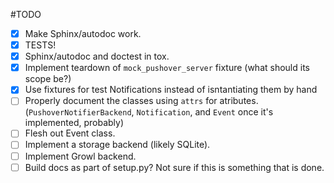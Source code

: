 #TODO

- [x] Make Sphinx/autodoc work.
- [x] TESTS!
- [x] Sphinx/autodoc and doctest in tox.
- [x] Implement teardown of `mock_pushover_server` fixture (what should its scope be?)
- [x] Use fixtures for test Notifications instead of isntantiating them by hand
- [ ] Properly document the classes using `attrs` for atributes. (`PushoverNotifierBackend`, `Notification`, and `Event` once it's implemented, probably)
- [ ] Flesh out Event class.
- [ ] Implement a storage backend (likely SQLite).
- [ ] Implement Growl backend.
- [ ] Build docs as part of setup.py? Not sure if this is something that is done.
